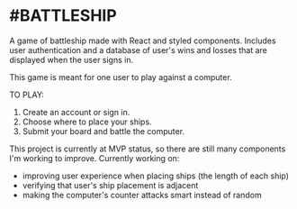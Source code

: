 #BATTLESHIP
============

A game of battleship made with React and styled components. 
Includes user authentication and a database of user's wins and losses that are displayed when the user signs in.

This game is meant for one user to play against a computer. 

TO PLAY:
1. Create an account or sign in.
2. Choose where to place your ships. 
3. Submit your board and battle the computer.

This project is currently at MVP status, so there are still many components I'm working to improve. 
Currently working on:
  * improving user experience when placing ships (the length of each ship)
  * verifying that user's ship placement is adjacent
  * making the computer's counter attacks smart instead of random
